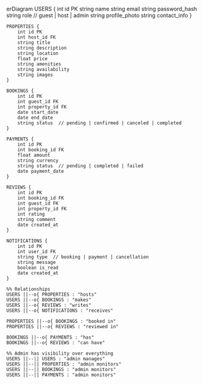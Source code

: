 erDiagram
    USERS {
        int id PK
        string name
        string email
        string password_hash
        string role  // guest | host | admin
        string profile_photo
        string contact_info
    }

    PROPERTIES {
        int id PK
        int host_id FK
        string title
        string description
        string location
        float price
        string amenities
        string availability
        string images
    }

    BOOKINGS {
        int id PK
        int guest_id FK
        int property_id FK
        date start_date
        date end_date
        string status  // pending | confirmed | canceled | completed
    }

    PAYMENTS {
        int id PK
        int booking_id FK
        float amount
        string currency
        string status  // pending | completed | failed
        date payment_date
    }

    REVIEWS {
        int id PK
        int booking_id FK
        int guest_id FK
        int property_id FK
        int rating
        string comment
        date created_at
    }

    NOTIFICATIONS {
        int id PK
        int user_id FK
        string type  // booking | payment | cancellation
        string message
        boolean is_read
        date created_at
    }

    %% Relationships
    USERS ||--o{ PROPERTIES : "hosts"
    USERS ||--o{ BOOKINGS : "makes"
    USERS ||--o{ REVIEWS : "writes"
    USERS ||--o{ NOTIFICATIONS : "receives"

    PROPERTIES ||--o{ BOOKINGS : "booked in"
    PROPERTIES ||--o{ REVIEWS : "reviewed in"

    BOOKINGS ||--o{ PAYMENTS : "has"
    BOOKINGS ||--o{ REVIEWS : "can have"

    %% Admin has visibility over everything
    USERS ||--|| USERS : "admin manages"
    USERS ||--|| PROPERTIES : "admin monitors"
    USERS ||--|| BOOKINGS : "admin monitors"
    USERS ||--|| PAYMENTS : "admin monitors"

